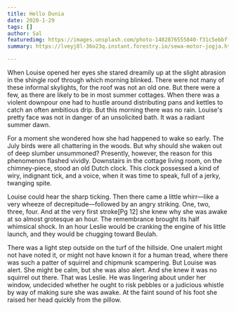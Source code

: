 ```yaml
---
title: Hello Dunia
date: 2020-1-29
tags: []
author: Sal
featuredimg: https://images.unsplash.com/photo-1482876555840-f31c5ebbff1c?ixlib=rb-1.2.1&ixid=eyJhcHBfaWQiOjEyMDd9&auto=format&fit=crop&w=1351&q=80
summary: https://lveyj8l-36o23q.instant.forestry.io/sewa-motor-jogja.html

---
```

When Louise opened her eyes she stared dreamily up at the slight abrasion in the shingle roof through which morning blinked. There were not many of these informal skylights, for the roof was not an old one. But there were a few, as there are likely to be in most summer cottages. When there was a violent downpour one had to hustle around distributing pans and kettles to catch an often ambitious drip. But this morning there was no rain. Louise's pretty face was not in danger of an unsolicited bath. It was a radiant summer dawn.

For a moment she wondered how she had happened to wake so early. The July birds were all chattering in the woods. But why should she waken out of deep slumber unsummoned? Presently, however, the reason for this phenomenon flashed vividly. Downstairs in the cottage living room, on the chimney-piece, stood an old Dutch clock. This clock possessed a kind of wiry, indignant tick, and a voice, when it was time to speak, full of a jerky, twanging spite. 

Louise could hear the sharp ticking. Then there came a little whirr—like a very wheeze of decrepitude—followed by an angry striking. One, two, three, four. And at the very first stroke[Pg 12] she knew why she was awake at so almost grotesque an hour. The remembrance brought its half whimsical shock. In an hour Leslie would be cranking the engine of his little launch, and they would be chugging toward Beulah.

There was a light step outside on the turf of the hillside. One unalert might not have noted it, or might not have known it for a human tread, where there was such a patter of squirrel and chipmunk scampering. But Louise was alert. She might be calm, but she was also alert. And she knew it was no squirrel out there. That was Leslie. He was lingering about under her window, undecided whether he ought to risk pebbles or a judicious whistle by way of making sure she was awake. At the faint sound of his foot she raised her head quickly from the pillow.